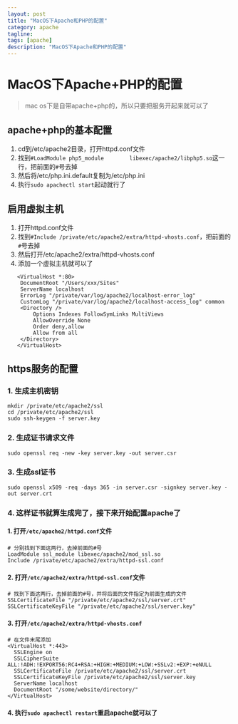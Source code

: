```yaml
---
layout: post
title: "MacOS下Apache和PHP的配置"
category: apache
tagline: 
tags: [apache]
description: "MacOS下Apache和PHP的配置"
---
```


# MacOS下Apache+PHP的配置
> mac os下是自带apache+php的，所以只要把服务开起来就可以了

## apache+php的基本配置
1. cd到/etc/apache2目录，打开httpd.conf文件
2. 找到`#LoadModule php5_module        libexec/apache2/libphp5.so`这一行，把前面的`#`号去掉
3. 然后将/etc/php.ini.default复制为/etc/php.ini
4. 执行`sudo apachectl start`起动就行了

## 启用虚拟主机
1. 打开httpd.conf文件
2. 找到`#Include /private/etc/apache2/extra/httpd-vhosts.conf`，把前面的`#`号去掉
3. 然后打开/etc/apache2/extra/httpd-vhosts.conf
4. 添加一个虚拟主机就可以了

```
   <VirtualHost *:80>
    DocumentRoot "/Users/xxx/Sites"
    ServerName localhost
    ErrorLog "/private/var/log/apache2/localhost-error_log"
    CustomLog "/private/var/log/apache2/localhost-access_log" common
    <Directory />
        Options Indexes FollowSymLinks MultiViews
        AllowOverride None
        Order deny,allow
        Allow from all
    </Directory>
   </VirtualHost> 
```

## https服务的配置
### 1. 生成主机密钥
```
mkdir /private/etc/apache2/ssl
cd /private/etc/apache2/ssl
sudo ssh-keygen -f server.key
```

### 2. 生成证书请求文件
```
sudo openssl req -new -key server.key -out server.csr
```

### 3. 生成ssl证书
```
sudo openssl x509 -req -days 365 -in server.csr -signkey server.key -out server.crt
```

### 4. 这样证书就算生成完了，接下来开始配置apache了

#### 1. 打开`/etc/apache2/httpd.conf`文件

```
# 分别找到下面这两行，去掉前面的#号
LoadModule ssl_module libexec/apache2/mod_ssl.so
Include /private/etc/apache2/extra/httpd-ssl.conf
```

#### 2. 打开`/etc/apache2/extra/httpd-ssl.conf`文件
```
# 找到下面这两行，去掉前面的#号，并将后面的文件指定为前面生成的文件
SSLCertificateFile "/private/etc/apache2/ssl/server.crt"
SSLCertificateKeyFile "/private/etc/apache2/ssl/server.key"
```

#### 3. 打开`/etc/apache2/extra/httpd-vhosts.conf`
```
# 在文件末尾添加
<VirtualHost *:443>
  SSLEngine on
  SSLCipherSuite ALL:!ADH:!EXPORT56:RC4+RSA:+HIGH:+MEDIUM:+LOW:+SSLv2:+EXP:+eNULL
  SSLCertificateFile /private/etc/apache2/ssl/server.crt
  SSLCertificateKeyFile /private/etc/apache2/ssl/server.key
  ServerName localhost
  DocumentRoot "/some/website/directory/"
</VirtualHost>
```

#### 4. 执行`sudo apachectl restart`重启apache就可以了